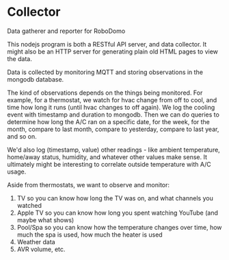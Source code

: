# Collector
Data gatherer and reporter for RoboDomo

This nodejs program is both a RESTful API server, and data collector.  It might also be an HTTP server for generating
plain old HTML pages to view the data.

Data is collected by monitoring MQTT and storing observations in the mongodb database.

The kind of observations depends on the things being monitored.  For example, for a thermostat, we watch for hvac change
from off to cool, and time how long it runs (until hvac changes to off again).  We log the cooling event with timestamp
and duration to mongodb.  Then we can do queries to determine how long the A/C ran on a specific date, for the week, for
the month, compare to last month, compare to yesterday, compare to last year, and so on.

We'd also log (timestamp, value) other readings - like ambient temperature, home/away status, humidity, and whatever
other values make sense.  It ultimately might be interesting to correlate outside temperature with A/C usage.

Aside from thermostats, we want to observe and monitor:

1) TV so you can know how long the TV was on, and what channels you watched
2) Apple TV so you can know how long you spent watching YouTube (and maybe what shows)
3) Pool/Spa so you can know how the temperature changes over time, how much the spa is used, how much the heater is used
4) Weather data
5) AVR volume, etc.


